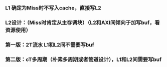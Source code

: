 ### L1 确定为Miss时不写入cache，直接写L2

### L2设计：（Miss时肯定从主存调块）（L2和AXI间倾向于加写buf，看资源使用）

### 第一版：2T流水 L1和L2间不需要写buf

### 第二版：cT多周期（朴素多周期或者管道设计），L1和L2间需要写buf